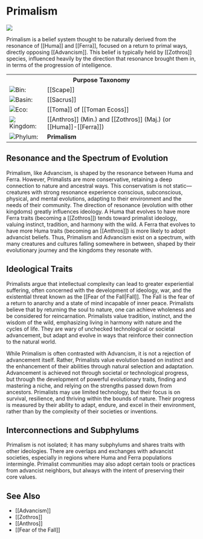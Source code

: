 <!-- wiki-header-section:start -->
# Primalism

<img src="Primalism.png"><i></i></img>

Primalism is a belief system thought to be naturally derived from the resonance of [[Huma]] and [[Ferra]], focused on a return to primal ways, directly opposing [[Advancism]]. This belief is typically held by [[Zothros]] species, influenced heavily by the direction that resonance brought them in, in terms of the progression of intelligence.

<!-- wiki-header-section:end -->

<!-- taxonomy-table-section:start -->
<div class="taxonomy-table">
  <table>
    <tr>
      <th colspan="3">Purpose Taxonomy</th>
    </tr>
    <tr>
      <td class="taxon-label"><img src="svg/bin.svg" class="taxon-icon">Bin:</td>
      <td class="taxon-content" colspan="2">[[Scape]]</td>
    </tr>
    <tr>
      <td class="taxon-label"><img src="svg/basin.svg" class="taxon-icon">Basin:</td>
      <td class="taxon-content" colspan="2">[[Sacrus]]</td>
    </tr>
    <tr>
      <td class="taxon-label"><img src="svg/eco.svg" class="taxon-icon">Eco:</td>
      <td class="taxon-content" colspan="2">[[Toma]] of [[Toman Ecoss]]</td>
    </tr>
    <tr>
      <td class="taxon-label"><img src="svg/kingdom.svg" class="taxon-icon">Kingdom:</td>
      <td class="taxon-content" colspan="2">[[Anthros]] (Min.) and [[Zothros]] (Maj.) (or [[Huma]]-[[Ferra]])</td>
    </tr>
    <tr>
      <td class="taxon-label"><img src="svg/phylum.svg" class="taxon-icon">Phylum:</td>
      <td class="taxon-content" colspan="2"><strong>Primalism</strong></td>
    </tr>
  </table>
</div>
<!-- taxonomy-table-section:end -->

## Resonance and the Spectrum of Evolution

Primalism, like Advancism, is shaped by the resonance between Huma and Ferra. However, Primalists are more conservative, retaining a deep connection to nature and ancestral ways. This conservatism is not static—creatures with strong resonance experience conscious, subconscious, physical, and mental evolutions, adapting to their environment and the needs of their community. The direction of resonance (evolution with other kingdoms) greatly influences ideology. A Huma that evolves to have more Ferra traits (becoming a [[Zothros]]) tends toward primalist ideology, valuing instinct, tradition, and harmony with the wild. A Ferra that evolves to have more Huma traits (becoming an [[Anthros]]) is more likely to adopt advancist beliefs. Thus, Primalism and Advancism exist on a spectrum, with many creatures and cultures falling somewhere in between, shaped by their evolutionary journey and the kingdoms they resonate with.

## Ideological Traits

Primalists argue that intellectual complexity can lead to greater experiential suffering, often concerned with the development of ideology, war, and the existential threat known as the [[Fear of the Fall|Fall]]. The Fall is the fear of a return to anarchy and a state of mind incapable of inner peace. Primalists believe that by returning the soul to nature, one can achieve wholeness and be considered for reincarnation. Primalists value tradition, instinct, and the wisdom of the wild, emphasizing living in harmony with nature and the cycles of life. They are wary of unchecked technological or societal advancement, but adapt and evolve in ways that reinforce their connection to the natural world.

While Primalism is often contrasted with Advancism, it is not a rejection of advancement itself. Rather, Primalists value evolution based on instinct and the enhancement of their abilities through natural selection and adaptation. Advancement is achieved not through societal or technological progress, but through the development of powerful evolutionary traits, finding and mastering a niche, and relying on the strengths passed down from ancestors. Primalists may use limited technology, but their focus is on survival, resilience, and thriving within the bounds of nature. Their progress is measured by their ability to adapt, endure, and excel in their environment, rather than by the complexity of their societies or inventions.

## Interconnections and Subphylums

Primalism is not isolated; it has many subphylums and shares traits with other ideologies. There are overlaps and exchanges with advancist societies, especially in regions where Huma and Ferra populations intermingle. Primalist communities may also adopt certain tools or practices from advancist neighbors, but always with the intent of preserving their core values.

## See Also

- [[Advancism]]
- [[Zothros]]
- [[Anthros]]
- [[Fear of the Fall]]

<!-- not-for-live-publishing:start -->
<!-- obsidian-pull:start -->

<!-- obsidian-pull:end -->
<!-- not-for-live-publishing:end -->